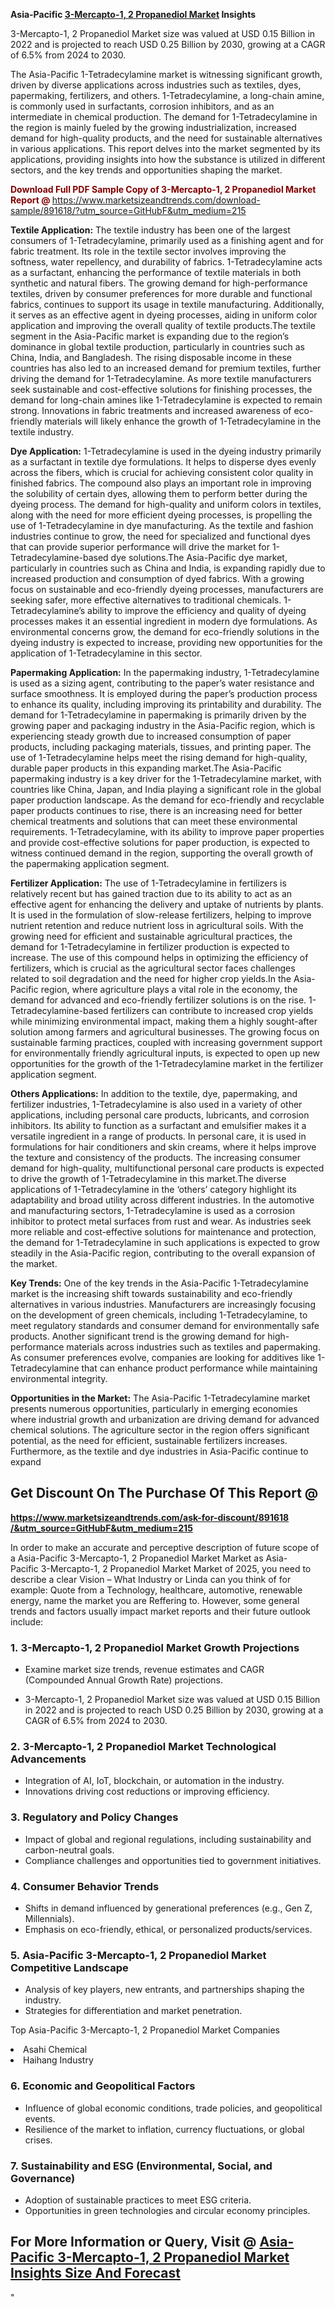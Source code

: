 <p><strong>Asia-Pacific&nbsp;<a href=""https://www.marketsizeandtrends.com/download-sample/891618/&amp;utm_source=GitHubF&amp;utm_medium=215"">3-Mercapto-1, 2 Propanediol Market</a> Insights</strong></p><p>3-Mercapto-1, 2 Propanediol Market size was valued at USD 0.15 Billion in 2022 and is projected to reach USD 0.25 Billion by 2030, growing at a CAGR of 6.5% from 2024 to 2030.</p><p><p>The Asia-Pacific 1-Tetradecylamine market is witnessing significant growth, driven by diverse applications across industries such as textiles, dyes, papermaking, fertilizers, and others. 1-Tetradecylamine, a long-chain amine, is commonly used in surfactants, corrosion inhibitors, and as an intermediate in chemical production. The demand for 1-Tetradecylamine in the region is mainly fueled by the growing industrialization, increased demand for high-quality products, and the need for sustainable alternatives in various applications. This report delves into the market segmented by its applications, providing insights into how the substance is utilized in different sectors, and the key trends and opportunities shaping the market. <p><strong><span style="color: #800000;">Download Full PDF Sample Copy of 3-Mercapto-1, 2 Propanediol Market Report @</span>&nbsp;</strong><a href="https://www.marketsizeandtrends.com/download-sample/891618/?utm_source=GitHubF&amp;utm_medium=215" target="_blank">https://www.marketsizeandtrends.com/download-sample/891618/?utm_source=GitHubF&amp;utm_medium=215</a></p></p><p><strong>Textile Application:</strong> The textile industry has been one of the largest consumers of 1-Tetradecylamine, primarily used as a finishing agent and for fabric treatment. Its role in the textile sector involves improving the softness, water repellency, and durability of fabrics. 1-Tetradecylamine acts as a surfactant, enhancing the performance of textile materials in both synthetic and natural fibers. The growing demand for high-performance textiles, driven by consumer preferences for more durable and functional fabrics, continues to support its usage in textile manufacturing. Additionally, it serves as an effective agent in dyeing processes, aiding in uniform color application and improving the overall quality of textile products.The textile segment in the Asia-Pacific market is expanding due to the region’s dominance in global textile production, particularly in countries such as China, India, and Bangladesh. The rising disposable income in these countries has also led to an increased demand for premium textiles, further driving the demand for 1-Tetradecylamine. As more textile manufacturers seek sustainable and cost-effective solutions for finishing processes, the demand for long-chain amines like 1-Tetradecylamine is expected to remain strong. Innovations in fabric treatments and increased awareness of eco-friendly materials will likely enhance the growth of 1-Tetradecylamine in the textile industry. <p><strong>Dye Application:</strong> 1-Tetradecylamine is used in the dyeing industry primarily as a surfactant in textile dye formulations. It helps to disperse dyes evenly across the fibers, which is crucial for achieving consistent color quality in finished fabrics. The compound also plays an important role in improving the solubility of certain dyes, allowing them to perform better during the dyeing process. The demand for high-quality and uniform colors in textiles, along with the need for more efficient dyeing processes, is propelling the use of 1-Tetradecylamine in dye manufacturing. As the textile and fashion industries continue to grow, the need for specialized and functional dyes that can provide superior performance will drive the market for 1-Tetradecylamine-based dye solutions.The Asia-Pacific dye market, particularly in countries such as China and India, is expanding rapidly due to increased production and consumption of dyed fabrics. With a growing focus on sustainable and eco-friendly dyeing processes, manufacturers are seeking safer, more effective alternatives to traditional chemicals. 1-Tetradecylamine’s ability to improve the efficiency and quality of dyeing processes makes it an essential ingredient in modern dye formulations. As environmental concerns grow, the demand for eco-friendly solutions in the dyeing industry is expected to increase, providing new opportunities for the application of 1-Tetradecylamine in this sector.<p><strong>Papermaking Application:</strong> In the papermaking industry, 1-Tetradecylamine is used as a sizing agent, contributing to the paper’s water resistance and surface smoothness. It is employed during the paper’s production process to enhance its quality, including improving its printability and durability. The demand for 1-Tetradecylamine in papermaking is primarily driven by the growing paper and packaging industry in the Asia-Pacific region, which is experiencing steady growth due to increased consumption of paper products, including packaging materials, tissues, and printing paper. The use of 1-Tetradecylamine helps meet the rising demand for high-quality, durable paper products in this expanding market.The Asia-Pacific papermaking industry is a key driver for the 1-Tetradecylamine market, with countries like China, Japan, and India playing a significant role in the global paper production landscape. As the demand for eco-friendly and recyclable paper products continues to rise, there is an increasing need for better chemical treatments and solutions that can meet these environmental requirements. 1-Tetradecylamine, with its ability to improve paper properties and provide cost-effective solutions for paper production, is expected to witness continued demand in the region, supporting the overall growth of the papermaking application segment.<p><strong>Fertilizer Application:</strong> The use of 1-Tetradecylamine in fertilizers is relatively recent but has gained traction due to its ability to act as an effective agent for enhancing the delivery and uptake of nutrients by plants. It is used in the formulation of slow-release fertilizers, helping to improve nutrient retention and reduce nutrient loss in agricultural soils. With the growing need for efficient and sustainable agricultural practices, the demand for 1-Tetradecylamine in fertilizer production is expected to increase. The use of this compound helps in optimizing the efficiency of fertilizers, which is crucial as the agricultural sector faces challenges related to soil degradation and the need for higher crop yields.In the Asia-Pacific region, where agriculture plays a vital role in the economy, the demand for advanced and eco-friendly fertilizer solutions is on the rise. 1-Tetradecylamine-based fertilizers can contribute to increased crop yields while minimizing environmental impact, making them a highly sought-after solution among farmers and agricultural businesses. The growing focus on sustainable farming practices, coupled with increasing government support for environmentally friendly agricultural inputs, is expected to open up new opportunities for the growth of the 1-Tetradecylamine market in the fertilizer application segment.<p><strong>Others Applications:</strong> In addition to the textile, dye, papermaking, and fertilizer industries, 1-Tetradecylamine is also used in a variety of other applications, including personal care products, lubricants, and corrosion inhibitors. Its ability to function as a surfactant and emulsifier makes it a versatile ingredient in a range of products. In personal care, it is used in formulations for hair conditioners and skin creams, where it helps improve the texture and consistency of the products. The increasing consumer demand for high-quality, multifunctional personal care products is expected to drive the growth of 1-Tetradecylamine in this market.The diverse applications of 1-Tetradecylamine in the ‘others’ category highlight its adaptability and broad utility across different industries. In the automotive and manufacturing sectors, 1-Tetradecylamine is used as a corrosion inhibitor to protect metal surfaces from rust and wear. As industries seek more reliable and cost-effective solutions for maintenance and protection, the demand for 1-Tetradecylamine in such applications is expected to grow steadily in the Asia-Pacific region, contributing to the overall expansion of the market.<p><strong>Key Trends:</strong> One of the key trends in the Asia-Pacific 1-Tetradecylamine market is the increasing shift towards sustainability and eco-friendly alternatives in various industries. Manufacturers are increasingly focusing on the development of green chemicals, including 1-Tetradecylamine, to meet regulatory standards and consumer demand for environmentally safe products. Another significant trend is the growing demand for high-performance materials across industries such as textiles and papermaking. As consumer preferences evolve, companies are looking for additives like 1-Tetradecylamine that can enhance product performance while maintaining environmental integrity.<p><strong>Opportunities in the Market:</strong> The Asia-Pacific 1-Tetradecylamine market presents numerous opportunities, particularly in emerging economies where industrial growth and urbanization are driving demand for advanced chemical solutions. The agriculture sector in the region offers significant potential, as the need for efficient, sustainable fertilizers increases. Furthermore, as the textile and dye industries in Asia-Pacific continue to expand</p><h2><strong>Get Discount On The Purchase Of This Report @&nbsp;</strong></h2><p><strong><a href=""https://www.marketsizeandtrends.com/ask-for-discount/891618/&amp;utm_source=GitHubF&amp;utm_medium=215"" target=""_blank"">https://www.marketsizeandtrends.com/ask-for-discount/891618<br />/&amp;utm_source=GitHubF&amp;utm_medium=215</a></strong></p><p>In order to make an accurate and perceptive description of future scope of a Asia-Pacific&nbsp;3-Mercapto-1, 2 Propanediol Market Market as Asia-Pacific&nbsp;3-Mercapto-1, 2 Propanediol Market Market of 2025, you need to describe a clear Vision &ndash; What Industry or Linda can you think of for example: Quote from a Technology, healthcare, automotive, renewable energy, name the market you are Reffering to. However, some general trends and factors usually impact market reports and their future outlook include:</p><h3>1.&nbsp;<strong>3-Mercapto-1, 2 Propanediol Market Growth Projections</strong></h3><ul><li>Examine market size trends, revenue estimates and CAGR (Compounded Annual Growth Rate) projections.</li><li><p>3-Mercapto-1, 2 Propanediol Market size was valued at USD 0.15 Billion in 2022 and is projected to reach USD 0.25 Billion by 2030, growing at a CAGR of 6.5% from 2024 to 2030.</p></li></ul><h3>2.&nbsp;<strong>3-Mercapto-1, 2 Propanediol Market Technological Advancements</strong></h3><ul><li>Integration of AI, IoT, blockchain, or automation in the industry.</li><li>Innovations driving cost reductions or improving efficiency.</li></ul><h3>3.&nbsp;<strong>Regulatory and Policy Changes</strong></h3><ul><li>Impact of global and regional regulations, including sustainability and carbon-neutral goals.</li><li>Compliance challenges and opportunities tied to government initiatives.</li></ul><h3>4.&nbsp;<strong>Consumer Behavior Trends</strong></h3><ul><li>Shifts in demand influenced by generational preferences (e.g., Gen Z, Millennials).</li><li>Emphasis on eco-friendly, ethical, or personalized products/services.</li></ul><h3>5.&nbsp;<strong>Asia-Pacific 3-Mercapto-1, 2 Propanediol Market Competitive Landscape</strong></h3><ul><li>Analysis of key players, new entrants, and partnerships shaping the industry.</li><li>Strategies for differentiation and market penetration.</li></ul><p data-pm-slice=""1 1 []"">Top Asia-Pacific 3-Mercapto-1, 2 Propanediol Market Companies</p><div data-test-id=""""><p><li>Asahi Chemical</li><li> Haihang Industry</li></p></div><h3>6.&nbsp;<strong>Economic and Geopolitical Factors</strong></h3><ul><li>Influence of global economic conditions, trade policies, and geopolitical events.</li><li>Resilience of the market to inflation, currency fluctuations, or global crises.</li></ul><h3>7.&nbsp;<strong>Sustainability and ESG (Environmental, Social, and Governance)</strong></h3><ul><li>Adoption of sustainable practices to meet ESG criteria.</li><li>Opportunities in green technologies and circular economy principles.</li></ul><h2><strong>For More Information or Query, Visit @&nbsp;</strong><a href=""https://www.verifiedmarketreports.com/product/3-mercapto-1-2-propanediol-market/"" target=""_blank"">Asia-Pacific 3-Mercapto-1, 2 Propanediol Market Insights Size And Forecast</a></h2>"
